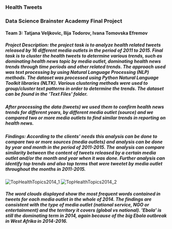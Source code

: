 ### Health Tweets
### Data Science Brainster Academy Final Project
#### Team 3: Tatjana Veljkovic, Ilija Todorov, Ivana Tomovska Efremov
##### Project Description: the project task is to analyze health related tweets released by 16 different media outlets in the period of 2011 to 2015. Final task is to cluster the health tweets to determine various trends, such as dominating health news topic by media outlet, dominating health news trends through time periods and other related trends. The approach used was text processing by using Natural Language Processing (NLP) methods. The dataset was processed using Python Natural Language Toolkit libraries (NLTK). Various clustering methods were used to group/cluster text patterns in order to determine the trends. The dataset can be found in the 'Text Files' folder. 

##### After processing the data (tweets) we used them to confirm health news trends for different years, by different media outlet (source) and we compared two or more media outlets to find similar trends in reporting on health news. 

##### Findings: According to the clients' needs this analysis can be done to compare two or more sources (media outlets) and analysis can be done by year and month in the period of 2011-2015. The analysis can compare similarity between the content of tweets released by a certain media outlet and/or the month and year when it was done. Further analysis can identify top trends and also top terms that were tweetet by media outlet throughout the months in 2011-2015. 


![TopHealthTopics2014_1](https://user-images.githubusercontent.com/100567867/204260311-cba9f72f-a485-4771-a069-7900ba6e9b30.png)
![TopHealthTopics2014_2](https://user-images.githubusercontent.com/100567867/204260329-827d0d05-0f66-44c5-b925-f53f555a9891.png)

##### The word clouds displayed show the most frequent words contained in tweets for each media outlet in the whole of 2014. The findings are consistent with the type of media outlet (national service, NGO or entertainment) and the territory it covers (global vs national). 'Ebola' is still the dominating term in 2014, again because of the big Ebola outbreak in West Afrika in 2014-2016.  
